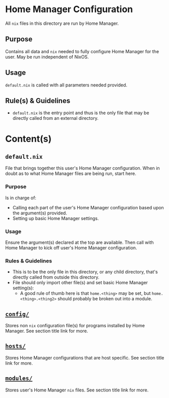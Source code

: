 # Home Manager Configuration

All `nix` files in this directory are run by Home Manager.

## Purpose

Contains all data and `nix` needed to fully configure Home Manager for the user. May be run independent of NixOS.

## Usage

`default.nix` is called with all parameters needed provided.

## Rule(s) & Guidelines

- `default.nix` is the entry point and thus is the only file that may be directly called from an external directory.

# Content(s)

## `default.nix`

File that brings together this user's Home Manager configuration. When in doubt as to what Home Manager files are being run, start here.

### Purpose

Is in charge of:

- Calling each part of the user's Home Manager configuration based upon the argument(s) provided.
- Setting up basic Home Manager settings.

### Usage

Ensure the argument(s) declared at the top are available. Then call with Home Manager to kick off user's Home Manager configuration.

### Rules & Guidelines

- This is to be the only file in this directory, or any child directory, that's directly called from outside this directory.
- File should only import other file(s) and set basic Home Manager setting(s):
   - A good rule of thumb here is that `home.<thing>` may be set, but `home.<thing>.<thing2>` should probably be broken out into a module.

## [`config/`](./config/README.md)

Stores non `nix` configuration file(s) for programs installed by Home Manager. See section title link for more.

## [`hosts/`](./hosts/README.md)

Stores Home Manager configurations that are host specific. See section title link for more.

## [`modules/`](./modules/README.md)

Stores user's Home Manager `nix` files. See section title link for more.

